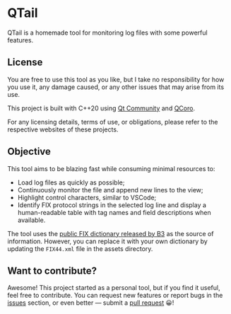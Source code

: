 # QTail

QTail is a homemade tool for monitoring log files with some powerful features.

## License

You are free to use this tool as you like, but I take no responsibility for how you use it, any damage caused, or any other issues that may arise from its use.

This project is built with C++20 using [Qt Community](https://www.qt.io/download-open-source) and [QCoro](https://qcoro.dvratil.cz/).

For any licensing details, terms of use, or obligations, please refer to the respective websites of these projects.

## Objective

This tool aims to be blazing fast while consuming minimal resources to:

- Load log files as quickly as possible;
- Continuously monitor the file and append new lines to the view;
- Highlight control characters, similar to VSCode;
- Identify FIX protocol strings in the selected log line and display a human-readable table with tag names and field descriptions when available.

The tool uses the [public FIX dictionary released by B3](https://www.b3.com.br/en_us/solutions/connectivity/fix-suite/) as the source of information. However, you can replace it with your own dictionary by updating the `FIX44.xml` file in the assets directory.

## Want to contribute?

Awesome! This project started as a personal tool, but if you find it useful, feel free to contribute. You can request new features or report bugs in the [issues](https://github.com/Bigous/QTail/issues) section, or even better — submit a [pull request](https://github.com/Bigous/QTail/pulls) 😀!
